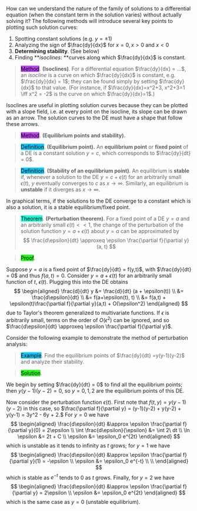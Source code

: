 How can we understand the nature of the family of solutions to a differential equation (when the constant term in the solution varies) without actually solving it? The following methods will introduce several key points to plotting such solution curves:
1. Spotting constant solutions (e.g. $y = \pm 1$)
2. Analyzing the sign of $\frac{dy}{dx}$ for $x=0, x>0$ and $x<0$
3. **Determining stability**. (See below)
4. Finding ***isoclines*: **curves along which $\frac{dy}{dx}$ is constant.

> <span style="background-color: #bc42f5; color: black;">Method</span>. **(Isoclines)**. For a differential equation $\frac{dy}{dx} = ...$, an *isocline* is a curve on which $\frac{dy}{dx}$ is constant, e.g. $\frac{dy}{dx} = 1$; they can be found simply by setting $\frac{dy}{dx}$ to that value. (For instance, if $\frac{dy}{dx}=x^2+3, x^2+3=1 \iff x^2 = -2$ is the curve on which $\frac{dy}{dx}=1$.)

Isoclines are useful in plotting solution curves because they can be plotted with a slope field, i.e. at every point on the isocline, its slope can be drawn as an arrow. The solution curves to the DE must have a shape that follow these arrows.

> <span style="background-color: #bc42f5; color: black;">Method</span>. **(Equilibrium points and stability).**

> <span style="background-color: #03cafc; color: black;">Definition</span>. **(Equilibrium point).** An **equilibrium point** or **fixed point** of a DE is a constant solution $y=c$, which corresponds to $\frac{dy}{dt} = 0$.

> <span style="background-color: #03cafc; color: black;">Definition</span>. **(Stability of an equilibrium point)**. An equilibrium is **stable** if, whenever a solution to the DE $y = c+\epsilon(t)$ for an arbitrarily small $\epsilon(t)$, $y$ eventually converges to $c$ as $x \to \infty$. Similarly, an equilibrium is **unstable** if it diverges as $x \to \infty$. 

In graphical terms, if the solutions to the DE converge to a constant which is also a solution, it is a stable equilibrium/fixed point.

> <span style="background-color: #12ffd7; color: black;">Theorem</span>. **(Perturbation theorem)**. For a fixed point of a DE $y=a$ and an arbitrarily small $\epsilon(t) << 1$, the change of the perturbation of the solution function $y=a+\epsilon(t)$ about $y=a$ can be approximated by 
$$
        \frac{d\epsilon}{dt} \approxeq \epsilon \frac{\partial f}{\partial y}(a, t)
$$

> <span style="background-color: #1eff12; color: black;">Proof</span>.

Suppose $y=a$ is a fixed point of $\frac{dy}{dt} = f(y,t)$, with $\frac{dy}{dt} = 0$ and thus $f(a,t) = 0$. Consider $y = a + \epsilon (t)$ for an arbitrarily small function of $t$, $\epsilon(t)$. Plugging this into the DE obtains
$$
\begin{aligned}
        \frac{d}{dt} y &= \frac{d}{dt} (a + \epsilon(t)) \\
        &= \frac{d\epsilon}{dt} \\
        &= f(a+\epsilon(t), t) \\
        &= f(a,t) + \epsilon(t)\frac{\partial f}{\partial y}(a,t) + O(\epsilon^2)
    \end{aligned}
$$
due to Taylor's theorem generalized to multivariate functions. If $\epsilon$ is arbitrarily small, terms on the order of $O(\epsilon^2)$ can be ignored, and so $\frac{d\epsilon}{dt} \approxeq \epsilon \frac{\partial f}{\partial y}$.

Consider the following example to demonstrate the method of perturbation analysis:


> <span style="background-color: #03cafc; color: black;">Example</span>. Find the equilibrium points of $\frac{dy}{dt} =y(y-1)(y-2)$ and analyze their stability.

> <span style="background-color: #1eff12; color: black;">Solution</span>.

We begin by setting $\frac{dy}{dt} = 0$ to find all the equilibrium points; then $y(y-1)(y-2)=0$, so $y = 0, 1, 2$ are the equilibrium points of this DE. 

Now consider the perturbation function $\epsilon(t)$. First note that $f(t,y) = y(y-1)(y-2)$ in this case, so $\frac{\partial f}{\partial y} = (y-1)(y-2) + y(y-2) + y(y-1) = 3y^2 - 6y + 2.$ For $y = 0$ we have
$$
\begin{aligned}
        \frac{d\epsilon}{dt} &\approx \epsilon \frac{\partial f}{\partial y}(0) = 2\epsilon \\
        \int \frac{d\epsilon}{\epsilon} &= \int 2\ dt \\
        \ln \epsilon &= 2t + C \\
        \epsilon &= \epsilon_0 e^{2t}
\end{aligned}
$$
which is unstable as it tends to infinity as $t$ grows; for $y = 1$ we have
$$
    \begin{aligned}
        \frac{d\epsilon}{dt} &\approx \epsilon \frac{\partial f}{\partial y}(1) = -\epsilon \\
        \epsilon &= \epsilon_0 e^{-t} \\ \\
    \end{aligned}
$$
which is stable as $e^{-t}$ tends to 0 as $t$ grows. Finally, for $y=2$ we have
$$
    \begin{aligned}
        \frac{d\epsilon}{dt} &\approx \epsilon \frac{\partial f}{\partial y} = 2\epsilon \\
        \epsilon &= \epsilon_0 e^{2t}
    \end{aligned}
$$
which is the same case as $y=0$ (unstable equilibrium).
